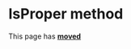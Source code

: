# IsProper method

This page has [**moved**](https://lib-docs.delphidabbler.com/Fractions/0/API/TFraction-IsProper)